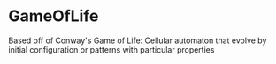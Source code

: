 # GameOfLife
Based off of Conway's Game of Life: Cellular automaton that evolve by initial configuration or patterns with particular properties

